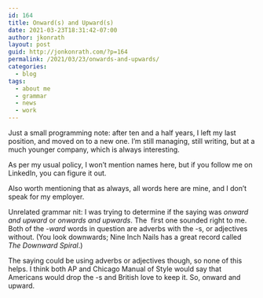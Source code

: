 ```yaml
---
id: 164
title: Onward(s) and Upward(s)
date: 2021-03-23T18:31:42-07:00
author: jkonrath
layout: post
guid: http://jonkonrath.com/?p=164
permalink: /2021/03/23/onwards-and-upwards/
categories:
  - blog
tags:
  - about me
  - grammar
  - news
  - work
---
```

Just a small programming note: after ten and a half years, I left my last position, and moved on to a new one. I&#8217;m still managing, still writing, but at a much younger company, which is always interesting.

As per my usual policy, I won&#8217;t mention names here, but if you follow me on LinkedIn, you can figure it out.

Also worth mentioning that as always, all words here are mine, and I don&#8217;t speak for my employer.

Unrelated grammar nit: I was trying to determine if the saying was _onward and upward_ or _onwards and upwards_. The  first one sounded right to me. Both of the _-ward_ words in question are adverbs with the -s, or adjectives without. (You look downwards; Nine Inch Nails has a great record called _The Downward Spiral_.)

The saying could be using adverbs or adjectives though, so none of this helps. I think both AP and Chicago Manual of Style would say that Americans would drop the -s and British love to keep it. So, onward and upward.